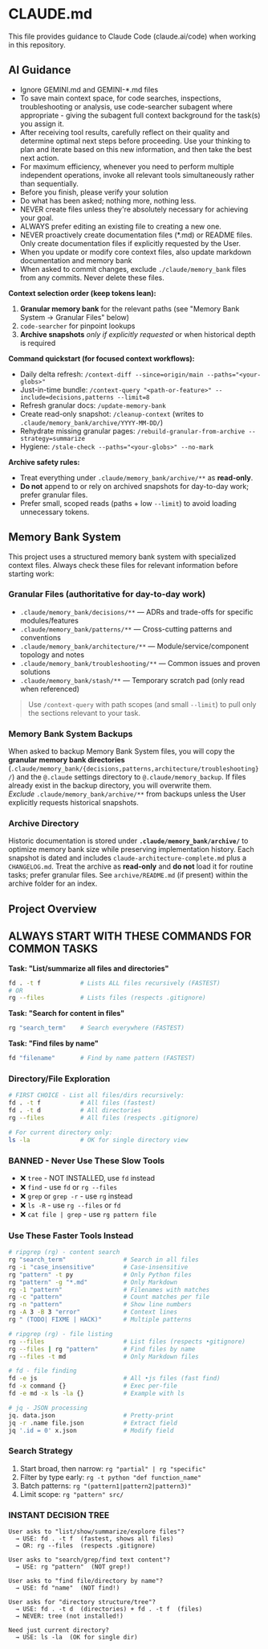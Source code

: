 # CLAUDE.md

This file provides guidance to Claude Code (claude.ai/code) when working in this repository.

## AI Guidance

* Ignore GEMINI.md and GEMINI-*.md files
* To save main context space, for code searches, inspections, troubleshooting or analysis, use code-searcher subagent where appropriate - giving the subagent full context background for the task(s) you assign it.
* After receiving tool results, carefully reflect on their quality and determine optimal next steps before proceeding. Use your thinking to plan and iterate based on this new information, and then take the best next action.
* For maximum efficiency, whenever you need to perform multiple independent operations, invoke all relevant tools simultaneously rather than sequentially.
* Before you finish, please verify your solution
* Do what has been asked; nothing more, nothing less.
* NEVER create files unless they're absolutely necessary for achieving your goal.
* ALWAYS prefer editing an existing file to creating a new one.
* NEVER proactively create documentation files (*.md) or README files. Only create documentation files if explicitly requested by the User.
* When you update or modify core context files, also update markdown documentation and memory bank
* When asked to commit changes, exclude `./claude/memory_bank` files from any commits. Never delete these files.

**Context selection order (keep tokens lean):**
1. **Granular memory bank** for the relevant paths (see "Memory Bank System → Granular Files" below)
2. `code-searcher` for pinpoint lookups
3. **Archive snapshots** *only if explicitly requested* or when historical depth is required

**Command quickstart (for focused context workflows):**
* Daily delta refresh: `/context-diff --since=origin/main --paths="<your-globs>"`
* Just-in-time bundle: `/context-query "<path-or-feature>" --include=decisions,patterns --limit=8`
* Refresh granular docs: `/update-memory-bank`
* Create read-only snapshot: `/cleanup-context` (writes to `.claude/memory_bank/archive/YYYY-MM-DD/`)
* Rehydrate missing granular pages: `/rebuild-granular-from-archive --strategy=summarize`
* Hygiene: `/stale-check --paths="<your-globs>" --no-mark`

**Archive safety rules:**
* Treat everything under `.claude/memory_bank/archive/**` as **read-only**.
* **Do not** append to or rely on archived snapshots for day-to-day work; prefer granular files.
* Prefer small, scoped reads (paths + low `--limit`) to avoid loading unnecessary tokens.

## Memory Bank System

This project uses a structured memory bank system with specialized context files. Always check these files for relevant information before starting work:

### Granular Files (authoritative for day-to-day work)

* `.claude/memory_bank/decisions/**` — ADRs and trade-offs for specific modules/features
* `.claude/memory_bank/patterns/**` — Cross-cutting patterns and conventions
* `.claude/memory_bank/architecture/**` — Module/service/component topology and notes
* `.claude/memory_bank/troubleshooting/**` — Common issues and proven solutions
* `.claude/memory_bank/stash/**` — Temporary scratch pad (only read when referenced)

> Use `/context-query` with path scopes (and small `--limit`) to pull only the sections relevant to your task.

### Memory Bank System Backups

When asked to backup Memory Bank System files, you will copy the **granular memory bank directories** (`.claude/memory_bank/{decisions,patterns,architecture/troubleshooting}/`) and the `@.claude` settings directory to `@.claude/memory_backup`. If files already exist in the backup directory, you will overwrite them.  
*Exclude* `.claude/memory_bank/archive/**` from backups unless the User explicitly requests historical snapshots.

### Archive Directory

Historic documentation is stored under **`.claude/memory_bank/archive/`** to optimize memory bank size while preserving implementation history. Each snapshot is dated and includes `claude-architecture-complete.md` plus a `CHANGELOG.md`. Treat the archive as **read-only** and **do not** load it for routine tasks; prefer granular files. See `archive/README.md` (if present) within the archive folder for an index.

## Project Overview

## ALWAYS START WITH THESE COMMANDS FOR COMMON TASKS

**Task: "List/summarize all files and directories"**

```bash
fd . -t f           # Lists ALL files recursively (FASTEST)
# OR
rg --files          # Lists files (respects .gitignore)
```

**Task: "Search for content in files"**

```bash
rg "search_term"    # Search everywhere (FASTEST)
```

**Task: "Find files by name"**

```bash
fd "filename"       # Find by name pattern (FASTEST)
```

### Directory/File Exploration

```bash
# FIRST CHOICE - List all files/dirs recursively:
fd . -t f           # All files (fastest)
fd . -t d           # All directories
rg --files          # All files (respects .gitignore)

# For current directory only:
ls -la              # OK for single directory view
```

### BANNED - Never Use These Slow Tools

* ❌ `tree` - NOT INSTALLED, use `fd` instead
* ❌ `find` - use `fd` or `rg --files`
* ❌ `grep` or `grep -r` - use `rg` instead
* ❌ `ls -R` - use `rg --files` or `fd`
* ❌ `cat file | grep` - use `rg pattern file`

### Use These Faster Tools Instead

```bash
# ripgrep (rg) - content search 
rg "search_term"                # Search in all files
rg -i "case_insensitive"        # Case-insensitive
rg "pattern" -t py              # Only Python files
rg "pattern" -g "*.md"          # Only Markdown
rg -1 "pattern"                 # Filenames with matches
rg -c "pattern"                 # Count matches per file
rg -n "pattern"                 # Show line numbers 
rg -A 3 -B 3 "error"            # Context lines
rg " (TODO| FIXME | HACK)"      # Multiple patterns

# ripgrep (rg) - file listing 
rg --files                      # List files (respects •gitignore)
rg --files | rg "pattern"       # Find files by name 
rg --files -t md                # Only Markdown files 

# fd - file finding 
fd -e js                        # All •js files (fast find) 
fd -x command {}                # Exec per-file 
fd -e md -x ls -la {}           # Example with ls 

# jq - JSON processing 
jq. data.json                   # Pretty-print 
jq -r .name file.json           # Extract field 
jq '.id = 0' x.json             # Modify field
```

### Search Strategy

1. Start broad, then narrow: `rg "partial" | rg "specific"`
2. Filter by type early: `rg -t python "def function_name"`
3. Batch patterns: `rg "(pattern1|pattern2|pattern3)"`
4. Limit scope: `rg "pattern" src/`

### INSTANT DECISION TREE

```
User asks to "list/show/summarize/explore files"?
  → USE: fd . -t f  (fastest, shows all files)
  → OR: rg --files  (respects .gitignore)

User asks to "search/grep/find text content"?
  → USE: rg "pattern"  (NOT grep!)

User asks to "find file/directory by name"?
  → USE: fd "name"  (NOT find!)

User asks for "directory structure/tree"?
  → USE: fd . -t d  (directories) + fd . -t f  (files)
  → NEVER: tree (not installed!)

Need just current directory?
  → USE: ls -la  (OK for single dir)
```